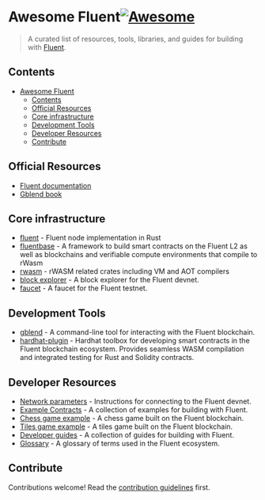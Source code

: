 # Awesome Fluent[![Awesome](https://awesome.re/badge-flat2.svg)](https://awesome.re)

> A curated list of resources, tools, libraries, and guides for building with [Fluent](https://fluent.xyz/).

## Contents

- [Awesome Fluent](#awesome-fluent)
  - [Contents](#contents)
  - [Official Resources](#official-resources)
  - [Core infrastructure](#core-infrastructure)
  - [Development Tools](#development-tools)
  - [Developer Resources](#developer-resources)
  - [Contribute](#contribute)

## Official Resources

- [Fluent documentation](https://docs.fluentlabs.xyz/learn)
- [Gblend book](https://book.gblend.xyz/introduction/)

## Core infrastructure

- [fluent](https://github.com/fluentlabs-xyz/fluent) - Fluent node implementation in Rust
- [fluentbase](https://github.com/fluentlabs-xyz/fluentbase) - A framework to build smart contracts on the Fluent L2 as well as blockchains and verifiable compute environments that compile to rWasm
- [rwasm](https://github.com/fluentlabs-xyz/rwasm) - rWASM related crates including VM and AOT compilers
- [block explorer](https://blockscout.dev.gblend.xyz/) - A block explorer for the Fluent devnet.
- [faucet](https://faucet.dev.gblend.xyz/) - A faucet for the Fluent testnet.

## Development Tools

- [gblend](https://github.com/fluentlabs-xyz/gblend) - A command-line tool for interacting with the Fluent blockchain.
- [hardhat-plugin](https://github.com/fluentlabs-xyz/hardhat-plugin) - Hardhat toolbox for developing smart contracts in the Fluent blockchain ecosystem. Provides seamless WASM compilation and integrated testing for Rust and Solidity contracts.

## Developer Resources

- [Network parameters](https://docs.fluentlabs.xyz/learn/developer-preview/connect-to-the-fluent-devnet) - Instructions for connecting to the Fluent devnet.
- [Example Contracts](https://github.com/fluentlabs-xyz/fluentbase/tree/devel/examples) - A collection of examples for building with Fluent.
- [Chess game example](https://chess.gblend.xyz/) - A chess game built on the Fluent blockchain.
- [Tiles game example](https://tiles.gblend.xyz/) - A tiles game built on the Fluent blockchain.
- [Developer guides](https://docs.fluentlabs.xyz/learn/developer-guides/developer-quickstart-guides) - A collection of guides for building with Fluent.
- [Glossary](https://docs.fluentlabs.xyz/learn/resources/glossary) - A glossary of terms used in the Fluent ecosystem.
  
## Contribute

Contributions welcome! Read the [contribution guidelines](contributing.md) first.
